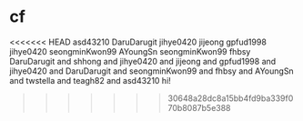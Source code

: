 # cf
<<<<<<< HEAD
asd43210
DaruDarugit
jihye0420
jijeong
gpfud1998
jihye0420
seongminKwon99
 AYoungSn
seongminKwon99
fhbsy
DaruDarugit and shhong and jihye0420 and jijeong and gpfud1998 and jihye0420 and DaruDarugit and seongminKwon99 and fhbsy and AYoungSn and twstella and teagh82 and asd43210
hi!
>>>>>>> 30648a28dc8a15bb4fd9ba339f070b8087b5e388
